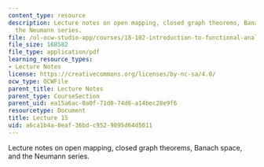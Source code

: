 ```yaml
---
content_type: resource
description: Lecture notes on open mapping, closed graph theorems, Banach space, and
  the Neumann series.
file: /ol-ocw-studio-app/courses/18-102-introduction-to-functional-analysis-spring-2009/a6ca1b4a0eaf36bdc9529895d64d5011_MIT18_102s09_lec15.pdf
file_size: 168582
file_type: application/pdf
learning_resource_types:
- Lecture Notes
license: https://creativecommons.org/licenses/by-nc-sa/4.0/
ocw_type: OCWFile
parent_title: Lecture Notes
parent_type: CourseSection
parent_uid: ea15a6ac-0a0f-71d0-74d6-a14bec28e9f6
resourcetype: Document
title: Lecture 15
uid: a6ca1b4a-0eaf-36bd-c952-9895d64d5011
---
```

Lecture notes on open mapping, closed graph theorems, Banach space, and the Neumann series.
